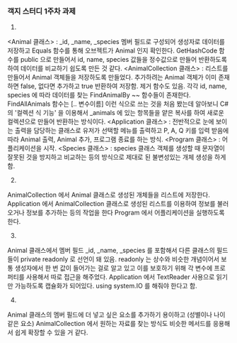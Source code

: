 ### 객지 스터디 1주차 과제

1.
<Animal 클래스> : _id, _name, _species 멤버 필드로 구성되어 생성자로 데이터를 저장하고 Equals 함수를 통해 오브젝트가 Animal 인지 확인한다. 
GetHashCode 함수를 public 으로 만들어서 id, name, species 값들을 정수값으로 만들어 반환하도록 하여 데이터를 비교하기 쉽도록 만든 것 같다.
<AnimalCollection 클래스> : 리스트를 만들어서 Animal 객체들을 저장하도록 만들었다. 추가하려는 Animal 객체가 이미 존재하면 false, 없다면 추가하고 true 반환하여 저장함. 
제거 함수도 있음. 각각 id, name, species 에 따라 데이터를 찾는 FindAnimalBy ~~ 함수들이 존재한다. FindAllAnimals 함수는 [.. 변수이름] 이런 식으로 쓰는 것을 처음 
봤는데 알아보니 C# 의 '컬렉션 식 기능' 을 이용해서 _animals 에 있는 항목들을 얕은 복사를 하여 새로운 컬렉션으로 만들어 반환하는 방식이다.
<Application 클래스> : 전반적으로 눈에 보이는 출력을 담당하는 클래스로 유저가 선택할 메뉴를 출력하고 P, A, Q 키를 입력 받음에 따라 Animal 출력, Animal 추가, 프로그램 
종료를 하는 방식.
<Program 클래스> : 어플리케이션을 시작.
<Species 클래스> : species 클래스 객체를 생성할 때 문자열이 잘못된 것을 방지하고 비교하는 등의 방식으로 제대로 된 불변성있는 개체 생성을 하게 함.

2.
AnimalCollection 에서 Animal 클래스로 생성된 개체들을 리스트에 저장한다.
Application 에서 AnimalCollection 클래스로 생성된 리스트를 이용하여 정보를 불러오거나
정보를 추가하는 등의 작업을 한다
Program 에서 어플리케이션을 실행하도록 한다.

3.
Animal 클래스에서 멤버 필드 _id, _name, _species 를 포함해서 다른 클래스의 
필드들이 private readonly 로 선언이 돼 있음. readonly 는 상수와 비슷한 개념이어서
보통 생성자에서 한 번 값이 들어가는 걸로 알고 있고 이를 보호하기 위해 각 변수에
프로퍼티를 사용해서 따로 접근을 해주었다.
Application 에서 TextReader 사용으로 읽기만 가능하도록 캡슐화가 되어있다.
using system.IO 를 해줘야 한다고 함.

4.
Animal 클래스의 멤버 필드에 더 넣고 싶은 요소를 추가하기 용이하고 (성별이나 나이같은 요소) 
AnimalCollection 에서 원하는 자료를 찾는 방식도 비슷한 메서드를 응용해서 쉽게 확장할 수 있을 거 같다.
